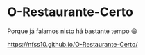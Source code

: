 # O-Restaurante-Certo
Porque já falamos nisto há bastante tempo 😄


https://nfss10.github.io/O-Restaurante-Certo/
